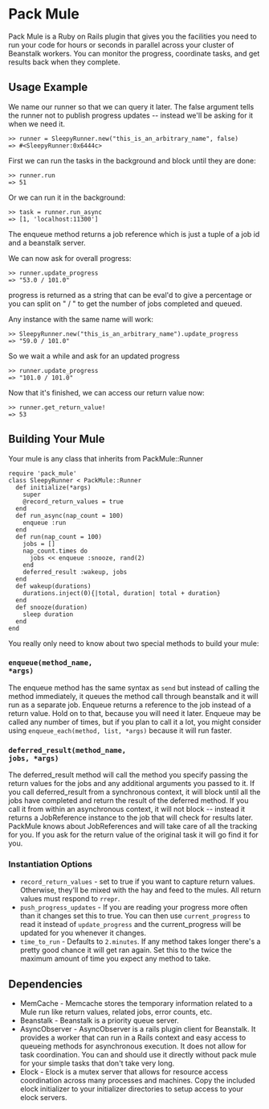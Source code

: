 Pack Mule
=========

Pack Mule is a Ruby on Rails plugin that gives you the facilities you need to run your code for hours or seconds in parallel across your cluster of Beanstalk workers. You can monitor the progress, coordinate tasks, and get results back when they complete.

Usage Example
-------------
We name our runner so that we can query it later. The false argument tells the runner not to
publish progress updates -- instead we'll be asking for it when we need it.

    >> runner = SleepyRunner.new("this_is_an_arbitrary_name", false)
    => #<SleepyRunner:0x6444c>

First we can run the tasks in the background and block until they are done:

    >> runner.run
    => 51

Or we can run it in the background:

    >> task = runner.run_async
    => [1, 'localhost:11300']
The enqueue method returns a job reference which is just a tuple of a job id and a beanstalk server.

We can now ask for overall progress:

    >> runner.update_progress
    => "53.0 / 101.0"

progress is returned as a string that can be eval'd to give a percentage
or you can split on " / " to get the number of jobs completed and queued.

Any instance with the same name will work:

    >> SleepyRunner.new("this_is_an_arbitrary_name").update_progress
    => "59.0 / 101.0"

So we wait a while and ask for an updated progress

    >> runner.update_progress
    => "101.0 / 101.0"

Now that it's finished, we can access our return value now:

    >> runner.get_return_value!
    => 53

Building Your Mule
------------------

Your mule is any class that inherits from PackMule::Runner

    require 'pack_mule'
    class SleepyRunner < PackMule::Runner
      def initialize(*args)
        super
        @record_return_values = true
      end
      def run_async(nap_count = 100)
        enqueue :run
      end
      def run(nap_count = 100)
        jobs = []
        nap_count.times do
          jobs << enqueue :snooze, rand(2)
        end
        deferred_result :wakeup, jobs
      end
      def wakeup(durations)
        durations.inject(0){|total, duration| total + duration}
      end
      def snooze(duration)
        sleep duration
      end
    end

You really only need to know about two special methods to build your mule:

### <code>enqueue(method_name, *args)</code>

The enqueue method has the same syntax as <code>send</code> but instead of calling the method immediately, it queues the method call through beanstalk and it will run as a separate job. Enqueue returns a reference to the job instead of a return value. Hold on to that, because you will need it later. Enqueue may be called any number of times, but if you plan to call it a lot, you might consider using <code>enqueue_each(method, list, *args)</code> because it will run faster.

### <code>deferred\_result(method_name, jobs, *args)</code>

The deferred\_result method will call the method you specify passing the return values for the jobs and any additional arguments you passed to it. If you call deferred\_result from a synchronous context, it will block until all the jobs have completed and return the result of the deferred method. If you call it from within an asynchronous context, it will not block -- instead it returns a JobReference instance to the job that will check for results later. PackMule knows about JobReferences and will take care of all the tracking for you. If you ask for the return value of the original task it will go find it for you.

### Instantiation Options

* <code>record\_return\_values</code> - set to true if you want to capture return values. Otherwise, they'll be mixed with the hay and feed to the mules. All return values must respond to <code>rrepr</code>.
* <code>push\_progress\_updates</code> - If you are reading your progress more often than it changes set this to true. You can then use <code>current\_progress</code> to read it instead of <code>update\_progress</code> and the current\_progress will be updated for you whenever it changes.
* <code>time\_to\_run</code> - Defaults to <code>2.minutes</code>. If any method takes longer there's a pretty good chance it will get ran again. Set this to the twice the maximum amount of time you expect any method to take.

Dependencies
------------
* MemCache - Memcache stores the temporary information related to a Mule run like return values, related jobs, error counts, etc.
* Beanstalk - Beanstalk is a priority queue server.
* AsyncObserver - AsyncObserver is a rails plugin client for Beanstalk. It provides a worker that can run in a Rails context and easy access to queueing methods for asynchronous execution. It does not allow for task coordination. You can and should use it directly without pack mule for your simple tasks that don't take very long.
* Elock - Elock is a mutex server that allows for resource access coordination across many processes and machines. Copy the included elock initializer to your initializer directories to setup access to your elock servers.
